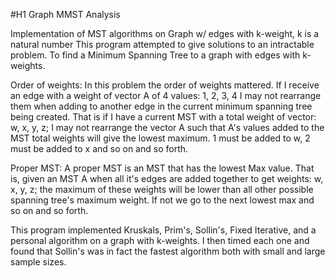 #H1 Graph MMST Analysis

Implementation of MST algorithms on Graph w/ edges with k-weight, k is a natural number
This program attempted to give solutions to an intractable problem. To find a Minimum Spanning Tree to a graph with edges with k-weights. 

Order of weights:
In this problem the order of weights mattered. If I receive an edge with a weight of vector A of 4 values: 1, 2, 3, 4 I may not rearrange them when adding to another edge in the current minimum spanning tree being created. That is if I have a current MST with a total weight of vector: w, x, y, z; I may not rearrange the vector A such that A's values added to the MST total weights will give the lowest maximum. 1 must be added to w, 2 must be added to x and so on and so forth. 

Proper MST: A proper MST is an MST that has the lowest Max value. That is, given an MST A when all it's edges are added together to get weights: w, x, y, z; the maximum of these weights will be lower than all other possible spanning tree's maximum weight. If not we go to the next lowest max and so on and so forth. 


This program implemented Kruskals, Prim's, Sollin's, Fixed Iterative, and a personal algorithm on a graph with k-weights. I then timed each one and found that Sollin's was in fact the fastest algorithm both with small and large sample sizes. 
